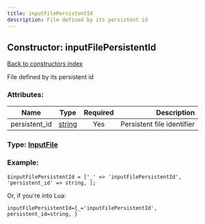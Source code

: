 ```yaml
---
title: inputFilePersistentId
description: File defined by its persistent id
---
```

## Constructor: inputFilePersistentId  
[Back to constructors index](index.md)



File defined by its persistent id

### Attributes:

| Name     |    Type       | Required | Description |
|----------|:-------------:|:--------:|------------:|
|persistent\_id|[string](../types/string.md) | Yes|Persistent file identifier|



### Type: [InputFile](../types/InputFile.md)


### Example:

```
$inputFilePersistentId = ['_' => 'inputFilePersistentId', 'persistent_id' => string, ];
```  

Or, if you're into Lua:  


```
inputFilePersistentId={_='inputFilePersistentId', persistent_id=string, }

```


